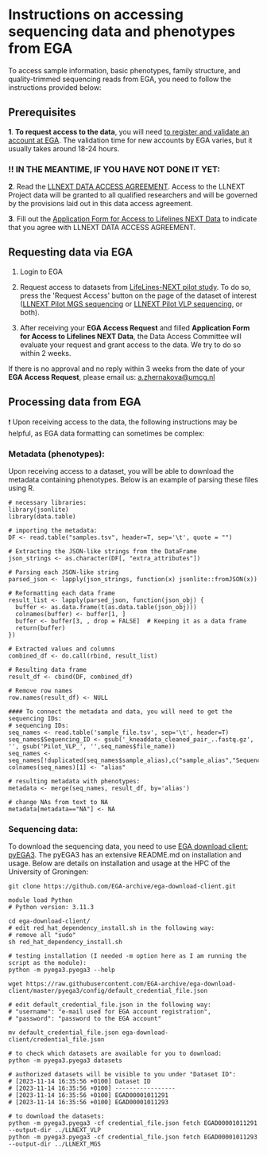 # Instructions on accessing sequencing data and phenotypes from EGA

To access sample information, basic phenotypes, family structure, and quality-trimmed sequencing reads from EGA, you need to follow the instructions provided below:

## Prerequisites
**1**. **To request access to the data**, you will need [to register and validate an account at EGA](https://ega-archive.org/register/). The validation time for new accounts by EGA varies, but it usually takes around 18-24 hours.

 ### :bangbang: IN THE MEANTIME, IF YOU HAVE NOT DONE IT YET:

**2**. Read the [LLNEXT DATA ACCESS AGREEMENT](https://groningenmicrobiome.org/?page_id=2598). Access to the LLNEXT Project data will be granted 
to all qualified researchers and will be governed by the provisions laid out in this data access agreement.

**3**. Fill out the [Application Form for Access to Lifelines NEXT Data](https://docs.google.com/forms/d/e/1FAIpQLScUaLZk6Smz66EAqgb0JmzyXLPF3V9mHdvWEuL98qT4yF1j5g/viewform) to indicate that you agree with LLNEXT DATA ACCESS AGREEMENT.



## Requesting data via EGA
1. Login to EGA
   
2. Request access to datasets from [LifeLines-NEXT pilot study](https://ega-archive.org/studies/EGAS00001005969). To do so, press the 'Request Access' button on the page of the dataset of interest ([LLNEXT Pilot MGS sequencing](https://ega-archive.org/datasets/EGAD00001011293) or [LLNEXT Pilot VLP sequencing](https://ega-archive.org/datasets/EGAD00001011291), or both).

3. After receiving your **EGA Access Request** and filled **Application Form for Access to Lifelines NEXT Data**, the Data Access Committee will evaluate your request and grant access to the data. We try to do so within 2 weeks.

If there is no approval and no reply within 3 weeks from the date of your **EGA Access Request**, please email us: a.zhernakova@umcg.nl


## Processing data from EGA
:exclamation: Upon receiving access to the data, the following instructions may be helpful, as EGA data formatting can sometimes be complex:

### Metadata (phenotypes):
Upon receiving access to a dataset, you will be able to download the metadata containing phenotypes. Below is an example of parsing these files using R.

```
# necessary libraries:
library(jsonlite)
library(data.table)

# importing the metadata:
DF <- read.table("samples.tsv", header=T, sep='\t', quote = "")

# Extracting the JSON-like strings from the DataFrame
json_strings <- as.character(DF[, "extra_attributes"])

# Parsing each JSON-like string
parsed_json <- lapply(json_strings, function(x) jsonlite::fromJSON(x))

# Reformatting each data frame
result_list <- lapply(parsed_json, function(json_obj) {
  buffer <- as.data.frame(t(as.data.table(json_obj)))
  colnames(buffer) <- buffer[1, ]
  buffer <- buffer[3, , drop = FALSE]  # Keeping it as a data frame
  return(buffer)
})

# Extracted values and columns
combined_df <- do.call(rbind, result_list)

# Resulting data frame
result_df <- cbind(DF, combined_df)

# Remove row names
row.names(result_df) <- NULL

#### To connect the metadata and data, you will need to get the sequencing IDs:
# sequencing IDs:
seq_names <- read.table('sample_file.tsv', sep='\t', header=T)
seq_names$Sequencing_ID <- gsub('_kneaddata_cleaned_pair_..fastq.gz', '', gsub('Pilot_VLP_', '',seq_names$file_name))
seq_names <- seq_names[!duplicated(seq_names$sample_alias),c("sample_alias","Sequencing_ID")]
colnames(seq_names)[1] <- "alias"

# resulting metadata with phenotypes:
metadata <- merge(seq_names, result_df, by='alias')

# change NAs from text to NA
metadata[metadata=="NA"] <- NA

```

### Sequencing data:

To download the sequencing data, you need to use [EGA download client: pyEGA3](https://github.com/EGA-archive/ega-download-client). The pyEGA3 has an extensive README.md on installation and usage. Below are details on installation and usage at the HPC of the University of Groningen:

```
git clone https://github.com/EGA-archive/ega-download-client.git

module load Python
# Python version: 3.11.3

cd ega-download-client/
# edit red_hat_dependency_install.sh in the following way:
# remove all "sudo"
sh red_hat_dependency_install.sh

# testing installation (I needed -m option here as I am running the script as the module):
python -m pyega3.pyega3 --help

wget https://raw.githubusercontent.com/EGA-archive/ega-download-client/master/pyega3/config/default_credential_file.json

# edit default_credential_file.json in the following way:
# "username": "e-mail used for EGA account registration",
# "password": "password to the EGA account"

mv default_credential_file.json ega-download-client/credential_file.json

# to check which datasets are available for you to download:
python -m pyega3.pyega3 datasets

# authorized datasets will be visible to you under "Dataset ID":
# [2023-11-14 16:35:56 +0100] Dataset ID
# [2023-11-14 16:35:56 +0100] -----------------
# [2023-11-14 16:35:56 +0100] EGAD00001011291
# [2023-11-14 16:35:56 +0100] EGAD00001011293

# to download the datasets:
python -m pyega3.pyega3 -cf credential_file.json fetch EGAD00001011291 --output-dir ../LLNEXT_VLP
python -m pyega3.pyega3 -cf credential_file.json fetch EGAD00001011293 --output-dir ../LLNEXT_MGS

```

